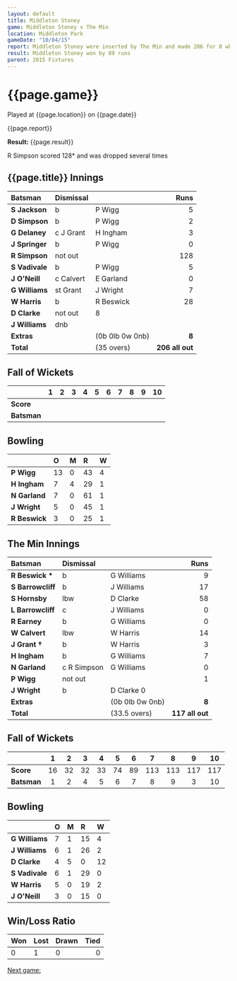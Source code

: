 ```yaml
---
layout: default
title: Middleton Stoney
game: Middleton Stoney v The Min
location: Middleton Park
gameDate: "10/04/15"
report: Middleton Stoney were inserted by The Min and made 206 for 8 wkts  The Min replied with 117 all out
result: Middleton Stoney won by 89 runs
parent: 2015 Fixtures
---
```


# {{page.game}}

Played at {{page.location}} on {{page.date}}

{{page.report}}

**Result:** {{page.result}}

R Simpson scored 128* and was dropped several times

## {{page.title}} Innings

| Batsman | Dismissal |  | Runs |
|:---|:---|---|---:|
| **S Jackson** | b | P Wigg | 5 |
| **D Simpson** | b | P Wigg | 2 |
| **G Delaney** | c J Grant | H Ingham | 3 |
| **J Springer** | b | P Wigg | 0 |
| **R Simpson** | not out |  | 128 |
| **S Vadivale** | b | P Wigg | 5 |
| **J O'Neill** | c Calvert | E Garland | 0  |
| **G Williams** | st Grant | J Wright | 7 |
| **W Harris** | b | R Beswick | 28 |
| **D Clarke** | not out | 8 |
| **J Williams** | dnb |  |  |
| **Extras** | | (0b 0lb 0w 0nb) | **8** |
| **Total** | | (35 overs) | ****206 all out**** |

## Fall of Wickets

| | 1 | 2 | 3 | 4 | 5 | 6 | 7 | 8 | 9 | 10 |
|---|:---:|:---:|:---:|:---:|:---:|:---:|:---:|:---:|:---:|:---:|
| **Score** |  |  |  |  |  |  |  |  |  |  |
| **Batsman** |  |  |  |  |  |  |  |  |  |  |

## Bowling

| | O | M | R | W |
|---|:---|:---|:---|:---|
| **P Wigg** | 13 | 0 | 43 | 4 |
| **H Ingham** | 7 | 4 | 29 | 1 |
| **N Garland** | 7 | 0 | 61 | 1 |
| **J Wright** | 5 | 0 | 45 | 1 |
| **R Beswick** | 3 | 0 | 25 | 1 | 

## The Min Innings

| Batsman | Dismissal |  | Runs |
|:---|:---|---|---:|
| **R Beswick &#42;** | b |  G Williams | 9 |
| **S Barrowcliff** | b | J Williams | 17 |
| **S Hornsby** | lbw | D Clarke | 58 |
| **L Barrowcliff** | c | J Williams | 0 |
| **R Earney** | b | G Williams | 0 |
| **W Calvert** |lbw | W Harris | 14 |
| **J Grant &#8224;** | b | W Harris | 3 |
| **H Ingham** | b | G Williams | 7 |
| **N Garland** | c R Simpson | G Williams | 0 |
| **P Wigg** | not out |  | 1 |
| **J Wright** | b | D Clarke 0 |
| **Extras** | | (0b 0lb 0w 0nb) | **8** |
| **Total** | | (33.5 overs) | ****117 all out**** |

## Fall of Wickets

| | 1 | 2 | 3 | 4 | 5 | 6 | 7 | 8 | 9 | 10 |
|---|:---:|:---:|:---:|:---:|:---:|:---:|:---:|:---:|:---:|:---:|
| **Score** | 16 | 32 | 32 | 33 | 74 | 89 | 113 | 113 | 117 | 117 |
| **Batsman** | 1 | 2 | 4 | 5 | 6 | 7 | 8 | 9 | 3 | 10 |

## Bowling

| | O | M | R | W |
|---|:---|:---|:---|:---|
| **G Williams** | 7 | 1 | 15 | 4 |
| **J Williams** | 6 | 1 | 26 | 2 |
| **D Clarke** | 4 | 5 | 0 | 12 | 2
| **S Vadivale** | 6 | 1 | 29 | 0 |
| **W Harris** | 5 | 0 | 19 | 2 |
| **J O'Neill** | 3 | 0 | 15 | 0 | 

## Win/Loss Ratio

| Won | Lost | Drawn | Tied |
|:---|:---|:---|---:|
| 0 | 1 | 0 | 0 |

[Next game:]({{page.next}})
